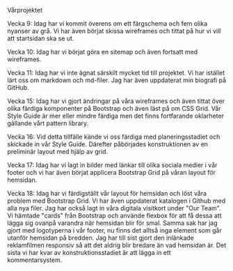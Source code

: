 Vårprojektet

Vecka 9:
Idag har vi kommit överens om ett färgschema och fem olika nyanser av grå. Vi har även börjat skissa wireframes och tittat på hur vi vill att startsidan ska se ut.

Vecka 10:
Idag har vi börjat göra en sitemap och även fortsatt med wireframes.

Vecka 11: 
Idag har vi inte ägnat särskilt mycket tid till projektet. Vi har istället lärt oss om markdown och md-filer. Jag har även uppdaterat min biografi på GitHub.

Vecka 15:
Idag har vi gjort ändringar på våra wireframes och även tittat över olika färdiga komponenter på Bootstrap och även läst på om CSS Grid. Vår Style Guide är mer eller mindre färdiga men det finns fortfarande oklarheter gällande vårt pattern library. 

Vecka 16: 
Vid detta tillfälle kände vi oss färdiga med planeringsstadiet och skickade in vår Style Guide. Därefter påbörjades konstruktionen av en preliminär layout med hjälp av grid.

Vecka 17:
Idag har vi lagt in bilder med länkar till olika sociala medier i vår footer och vi har även börjat applicera Bootstrap Grid på våran layout för hemsidan.

Vecka 18:
Idag har vi färdigställt vår layout för hemsidan och löst våra problem med Bootstrap Grid. Vi har även uppdaterat katalogen i Github
med alla nya filer. Jag har också lagt in våra digitala visitkort under "Our Team". Vi hämtade "cards" från Bootstrap och använde flexbox för att få dessa att lägga sig ovanpå varandra
när hemsidan blir för smal. Samma sak har jag gjort med logotyperna i vår footer, nu finns det alltså inga element som går utanför hemsidan på bredden.
Jag har till sist gjort den inlänkade reklamfilmen responsiv så att det aldrig blir bredare än vad hemsidan är. Det sista vi har kvar av konstruktionsstadiet är att 
lägga in ett kommentarsystem.
